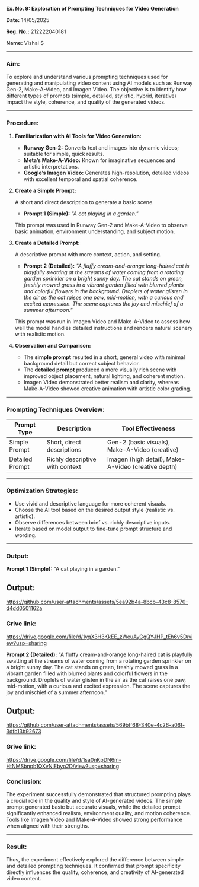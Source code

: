 **Ex. No. 9: Exploration of Prompting Techniques for Video Generation**

**Date:** 14/05/2025

**Reg. No.:** 212222040181

**Name:** Vishal S

---

### **Aim:**

To explore and understand various prompting techniques used for generating and manipulating video content using AI models such as Runway Gen-2, Make-A-Video, and Imagen Video. The objective is to identify how different types of prompts (simple, detailed, stylistic, hybrid, iterative) impact the style, coherence, and quality of the generated videos.

---

### **Procedure:**

1. **Familiarization with AI Tools for Video Generation:**

   * **Runway Gen-2:** Converts text and images into dynamic videos; suitable for simple, quick results.
   * **Meta’s Make-A-Video:** Known for imaginative sequences and artistic interpretations.
   * **Google’s Imagen Video:** Generates high-resolution, detailed videos with excellent temporal and spatial coherence.

2. **Create a Simple Prompt:**

   A short and direct description to generate a basic scene.

   * **Prompt 1 (Simple):**
     *"A cat playing in a garden."*

   This prompt was used in Runway Gen-2 and Make-A-Video to observe basic animation, environment understanding, and subject motion.

3. **Create a Detailed Prompt:**

   A descriptive prompt with more context, action, and setting.

   * **Prompt 2 (Detailed):**
     *"A fluffy cream-and-orange long-haired cat is playfully swatting at the streams of water coming from a rotating garden sprinkler on a bright sunny day. The cat stands on green, freshly mowed grass in a vibrant garden filled with blurred plants and colorful flowers in the background. Droplets of water glisten in the air as the cat raises one paw, mid-motion, with a curious and excited expression. The scene captures the joy and mischief of a summer afternoon."*

   This prompt was run in Imagen Video and Make-A-Video to assess how well the model handles detailed instructions and renders natural scenery with realistic motion.

4. **Observation and Comparison:**

   * The **simple prompt** resulted in a short, general video with minimal background detail but correct subject behavior.
   * The **detailed prompt** produced a more visually rich scene with improved object placement, natural lighting, and coherent motion.
   * Imagen Video demonstrated better realism and clarity, whereas Make-A-Video showed creative animation with artistic color grading.

---

### **Prompting Techniques Overview:**

| Prompt Type     | Description                     | Tool Effectiveness                                  |
| --------------- | ------------------------------- | --------------------------------------------------- |
| Simple Prompt   | Short, direct descriptions      | Gen-2 (basic visuals), Make-A-Video (creative)      |
| Detailed Prompt | Richly descriptive with context | Imagen (high detail), Make-A-Video (creative depth) |

---

### **Optimization Strategies:**

* Use vivid and descriptive language for more coherent visuals.
* Choose the AI tool based on the desired output style (realistic vs. artistic).
* Observe differences between brief vs. richly descriptive inputs.
* Iterate based on model output to fine-tune prompt structure and wording.

---


### **Output:**

**Prompt 1 (Simple):**
     "A cat playing in a garden."
## Output:

https://github.com/user-attachments/assets/5ea92b4a-8bcb-43c8-8570-d4dd0501162a

### Grive link: 

https://drive.google.com/file/d/1yqX3H3KkEE_zWeuAyCgQYJHP_tEh6v5D/view?usp=sharing

**Prompt 2 (Detailed):**
     "A fluffy cream-and-orange long-haired cat is playfully swatting at the streams of water coming from a rotating garden sprinkler on a bright sunny day. The cat stands on green, freshly mowed grass in a vibrant garden filled with blurred plants and colorful flowers in the background. Droplets of water glisten in the air as the cat raises one paw, mid-motion, with a curious and excited expression. The scene captures the joy and mischief of a summer afternoon."
     
## Output:

https://github.com/user-attachments/assets/569bff68-340e-4c26-a06f-3dfc13b92673
  
### Grive link: 

https://drive.google.com/file/d/1sa0nKpDN6m-HtNMSbnpb1QXvNIEbyo2D/view?usp=sharing

### **Conclusion:**

The experiment successfully demonstrated that structured prompting plays a crucial role in the quality and style of AI-generated videos. The simple prompt generated basic but accurate visuals, while the detailed prompt significantly enhanced realism, environment quality, and motion coherence. Tools like Imagen Video and Make-A-Video showed strong performance when aligned with their strengths.

---

### **Result:**

Thus, the experiment effectively explored the difference between simple and detailed prompting techniques. It confirmed that prompt specificity directly influences the quality, coherence, and creativity of AI-generated video content.
